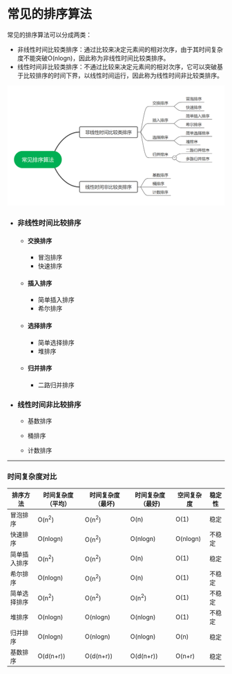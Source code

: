 # 常见的排序算法

常见的排序算法可以分成两类：

- 非线性时间比较类排序：通过比较来决定元素间的相对次序，由于其时间复杂度不能突破O(nlogn)，因此称为非线性时间比较类排序。
- 线性时间非比较类排序：不通过比较来决定元素间的相对次序，它可以突破基于比较排序的时间下界，以线性时间运行，因此称为线性时间非比较类排序。

![image-20210512211936524](https://raw.githubusercontent.com/zmk-c/blogImages/master/img/sort.png)

- ### 非线性时间比较排序

  - #### 交换排序

    - 冒泡排序
    - 快速排序

  - #### 插入排序

    - 简单插入排序
    - 希尔排序

  - #### 选择排序

    - 简单选择排序
    - 堆排序

  - #### 归并排序

    - 二路归并排序

- ### 线性时间非比较排序
  - 基数排序

  - 桶排序
  - 计数排序

---

### 时间复杂度对比

| 排序方法     | 时间复杂度（平均） | 时间复杂度（最坏) | 时间复杂度（最好) | 空间复杂度 | 稳定性 |
| ------------ | ------------------ | ----------------- | ----------------- | ---------- | ------ |
| 冒泡排序     | O(n<sup>2</sup>)   | O(n<sup>2</sup>)  | O(n)              | O(1)       | 稳定   |
| 快速排序     | O(nlogn)           | O(n<sup>2</sup>)  | O(nlogn)          | O(nlogn)   | 不稳定 |
| 简单插入排序 | O(n<sup>2</sup>)   | O(n<sup>2</sup>)  | O(n)              | O(1)       | 稳定   |
| 希尔排序     | O(nlogn)           | O(n<sup>2</sup>)  | O(n)              | O(1)       | 不稳定 |
| 简单选择排序 | O(n<sup>2</sup>)   | O(n<sup>2</sup>)  | O(n<sup>2</sup>)  | O(1)       | 不稳定 |
| 堆排序       | O(nlogn)           | O(nlogn)          | O(nlogn)          | O(1)       | 不稳定 |
| 归并排序     | O(nlogn)           | O(nlogn)          | O(nlogn)          | O(n)       | 稳定   |
| 基数排序     | O(d(n+r))          | O(d(n+r))         | O(d(n+r))         | O(n+r)     | 稳定   |




